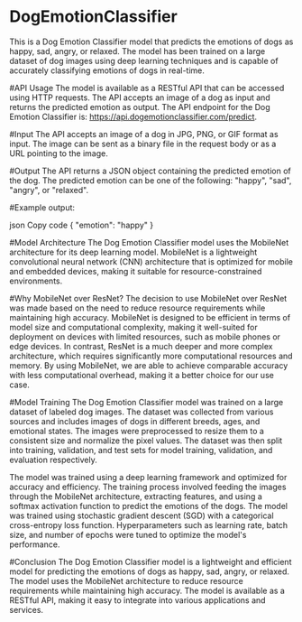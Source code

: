 # DogEmotionClassifier

This is a Dog Emotion Classifier model that predicts the emotions of dogs as happy, sad, angry, or relaxed. The model has been trained on a large dataset of dog images using deep learning techniques and is capable of accurately classifying emotions of dogs in real-time.

#API Usage
The model is available as a RESTful API that can be accessed using HTTP requests. The API accepts an image of a dog as input and returns the predicted emotion as output. The API endpoint for the Dog Emotion Classifier is: https://api.dogemotionclassifier.com/predict.

#Input
The API accepts an image of a dog in JPG, PNG, or GIF format as input. The image can be sent as a binary file in the request body or as a URL pointing to the image.

#Output
The API returns a JSON object containing the predicted emotion of the dog. The predicted emotion can be one of the following: "happy", "sad", "angry", or "relaxed".

#Example output:

json
Copy code
{
    "emotion": "happy"
}

#Model Architecture
The Dog Emotion Classifier model uses the MobileNet architecture for its deep learning model. MobileNet is a lightweight convolutional neural network (CNN) architecture that is optimized for mobile and embedded devices, making it suitable for resource-constrained environments.

#Why MobileNet over ResNet?
The decision to use MobileNet over ResNet was made based on the need to reduce resource requirements while maintaining high accuracy. MobileNet is designed to be efficient in terms of model size and computational complexity, making it well-suited for deployment on devices with limited resources, such as mobile phones or edge devices. In contrast, ResNet is a much deeper and more complex architecture, which requires significantly more computational resources and memory. By using MobileNet, we are able to achieve comparable accuracy with less computational overhead, making it a better choice for our use case.

#Model Training
The Dog Emotion Classifier model was trained on a large dataset of labeled dog images. The dataset was collected from various sources and includes images of dogs in different breeds, ages, and emotional states. The images were preprocessed to resize them to a consistent size and normalize the pixel values. The dataset was then split into training, validation, and test sets for model training, validation, and evaluation respectively.

The model was trained using a deep learning framework and optimized for accuracy and efficiency. The training process involved feeding the images through the MobileNet architecture, extracting features, and using a softmax activation function to predict the emotions of the dogs. The model was trained using stochastic gradient descent (SGD) with a categorical cross-entropy loss function. Hyperparameters such as learning rate, batch size, and number of epochs were tuned to optimize the model's performance.

#Conclusion
The Dog Emotion Classifier model is a lightweight and efficient model for predicting the emotions of dogs as happy, sad, angry, or relaxed. The model uses the MobileNet architecture to reduce resource requirements while maintaining high accuracy. The model is available as a RESTful API, making it easy to integrate into various applications and services.
